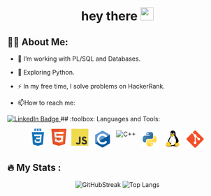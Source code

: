 <div id="header" align="center">
  <h1>
    hey there
    <img src="https://media.giphy.com/media/hvRJCLFzcasrR4ia7z/giphy.gif" width = 30px height = 30px/>
  </h1>
</div>


## :man_technologist: About Me:
- :telescope: I’m working with PL/SQL and Databases.

- :seedling: Exploring Python.

- :zap: In my free time, I solve problems on HackerRank.

- :mailbox:How to reach me: 
<a href="your-linkedin-URL">
  <img src="https://img.shields.io/badge/LinkedIn-blue?style=for-the-badge&logo=linkedin&logoColor=white" alt="LinkedIn Badge"/>
</a>
## :toolbox: Languages and Tools:

<p align="center">
  <img src="https://github.com/devicons/devicon/blob/master/icons/css3/css3-plain-wordmark.svg"  title="CSS3" alt="CSS" width="40" height="40"/>&nbsp;
  <img src="https://github.com/devicons/devicon/blob/master/icons/html5/html5-original.svg" title="HTML5" alt="HTML" width="40" height="40"/>&nbsp;
  <img src="https://github.com/devicons/devicon/blob/master/icons/javascript/javascript-original.svg" title="JavaScript" alt="JavaScript" width="40" height="40"/>&nbsp;
  <img src="https://github.com/devicons/devicon/blob/master/icons/c/c-original.svg" alt="C" height="40" style="vertical-align:top; margin:4px">
  <img src="https://github.com/isocpp/logos/blob/master/cpp_logo.png" alt="C++" height="40" style="vertical-align:top; margin:4px">
  <img src="https://github.com/devicons/devicon/blob/master/icons/python/python-original.svg" alt="Python" height="40" style="vertical-align:top; margin:4px">
  <img src="https://github.com/devicons/devicon/blob/master/icons/linux/linux-original.svg" alt="Linux" height="40" style="vertical-align:top; margin:4px">
  <img src="https://github.com/devicons/devicon/blob/master/icons/git/git-original.svg" alt="Git" height="40" style="vertical-align:top; margin:4px">
</p>

## :fire: My Stats :

<div align="center">
     <img src="http://github-readme-streak-stats.herokuapp.com?user=ivan-pinto&theme=dark&background=000000" alt="GitHubStreak" />
     <img src="https://github-readme-stats.vercel.app/api/top-langs/?username=ivan-pinto&layout=compact&theme=vision-friendly-dark" alt="Top Langs" />
</div>



